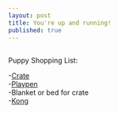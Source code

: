 ```yaml
---
layout: post
title: You're up and running!
published: true
---
```


##

Puppy Shopping List:

-[Crate](https://www.mondou.com/fr-CA/p-cage-a-deux-portes-dont-une-style-porte-de-garage/1022741-MASTER/1022741)  
-[Playpen](https://www.mondou.com/fr-CA/p-parc-pour-animaux-sans-porte/1030579-MASTER/1030579)  
-Blanket or bed for crate  
-[Kong](https://www.mondou.com/fr-CA/p-jouet-rebondissant-a-macher/1010830-MASTER/1010830)  
